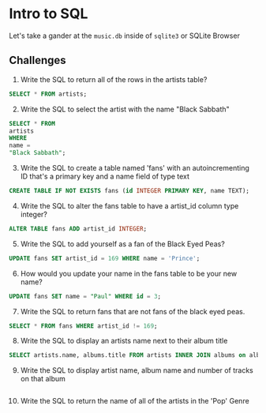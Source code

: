 # Intro to SQL

Let's take a gander at the `music.db` inside of `sqlite3` or SQLite Browser

## Challenges

1. Write the SQL to return all of the rows in the artists table?

```SQL
SELECT * FROM artists;
```

2. Write the SQL to select the artist with the name "Black Sabbath"

```SQL
SELECT * FROM
artists
WHERE
name =
"Black Sabbath";
```

3. Write the SQL to create a table named 'fans' with an autoincrementing ID that's a primary key and a name field of type text

```sql
CREATE TABLE IF NOT EXISTS fans (id INTEGER PRIMARY KEY, name TEXT);
```

4. Write the SQL to alter the fans table to have a artist_id column type integer?

```sql
ALTER TABLE fans ADD artist_id INTEGER;
```

5. Write the SQL to add yourself as a fan of the Black Eyed Peas?

```sql
UPDATE fans SET artist_id = 169 WHERE name = 'Prince';
```

6. How would you update your name in the fans table to be your new name?

 ```sql
UPDATE fans SET name = "Paul" WHERE id = 3;
 ```

7. Write the SQL to return fans that are not fans of the black eyed peas.

```sql
SELECT * FROM fans WHERE artist_id != 169;
```

8. Write the SQL to display an artists name next to their album title

```sql
SELECT artists.name, albums.title FROM artists INNER JOIN albums on albums.artistId = artists.artistId;
```

9. Write the SQL to display artist name, album name and number of tracks on that album

```sql

```

10. Write the SQL to return the name of all of the artists in the 'Pop' Genre

```sql

```

